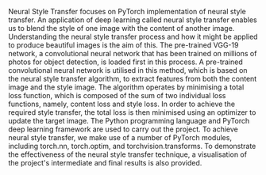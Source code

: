 Neural Style Transfer focuses on PyTorch implementation of neural style transfer. An application of deep learning called neural style transfer enables us to blend the style of one image with the content of another image. Understanding the neural style transfer process and how it might be applied to produce beautiful images is the aim of this. 
The pre-trained VGG-19 network, a convolutional neural network that has been trained on millions of photos for object detection, is loaded first in this process. A pre-trained convolutional neural network is utilised in this method, which is based on the neural style transfer algorithm, to extract features from both the content image and the style image. The algorithm operates by minimising a total loss function, which is composed of the sum of two individual loss functions, namely, content loss and style loss. In order to achieve the required style transfer, the total loss is then minimised using an optimizer to update the target image. The Python programming language and PyTorch deep learning framework are used to carry out the project. To achieve neural style transfer, we make use of a number of PyTorch modules, including torch.nn, torch.optim, and torchvision.transforms. To demonstrate the effectiveness of the neural style transfer technique, a visualisation of the project's intermediate and final results is also provided.

